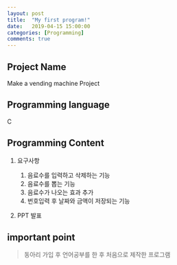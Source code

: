 ```yaml
---
layout: post
title:  "My first program!"
date:   2019-04-15 15:00:00
categories: [Programming]
comments: true
---
```

## Project Name
Make a vending machine Project

## Programming language
C

## Programming Content
1. 요구사항
	1. 음료수를 입력하고 삭제하는 기능
	2. 음료수를 뽑는 기능
	3. 음료수가 나오는 효과 추가
	4. 번호입력 후 날짜와 금액이 저장되는 기능

2. PPT 발표



## important point
> 동아리 가입 후 언어공부를 한 후 처음으로 제작한 프로그램